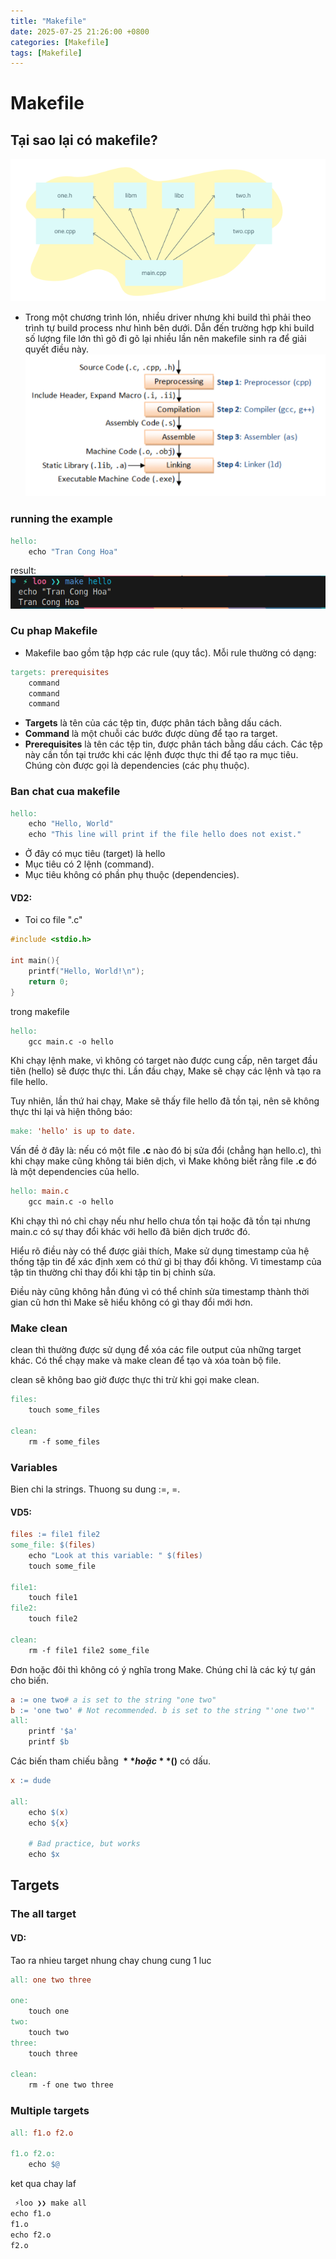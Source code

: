 ```yaml
---
title: "Makefile"
date: 2025-07-25 21:26:00 +0800
categories: [Makefile]
tags: [Makefile]
---
```


# Makefile

## Tại sao lại có makefile?
![alt text](/assets/makefile/makefile.png)
- Trong một chương trình lón, nhiều driver nhưng khi build thì phải theo trình tự build process như hình bên dưới. Dẫn đến trường hợp khi build số lượng file lớn thì gõ đi gõ lại nhiều lần nên makefile sinh ra để giải quyết điều này.
![alt text](/assets/makefile/build_process.png)

### running the example
```makefile
hello:
	echo "Tran Cong Hoa"
```
result:
![alt text](/assets/makefile/make_example1.png)

### Cu phap Makefile
- Makefile bao gồm tập hợp các rule (quy tắc). Mỗi rule thường có dạng:
```makefile
targets: prerequisites
	command
	command
	command
```
- **Targets** là tên của các tệp tin, được phân tách bằng dấu cách.
- **Command** là một chuỗi các bước được dùng để tạo ra target.
- **Prerequisites** là tên các tệp tin, được phân tách bằng dấu cách. Các tệp này cần tồn tại trước khi các lệnh được thực thi để tạo ra mục tiêu. Chúng còn được gọi là dependencies (các phụ thuộc).

### Ban chat cua makefile
```makefile
hello:
	echo "Hello, World"
	echo "This line will print if the file hello does not exist."
```
- Ở đây có mục tiêu (target) là hello
- Mục tiêu có 2 lệnh (command).
- Mục tiêu không có phần phụ thuộc (dependencies).

#### VD2:
- Toi co file ".c"
```c
#include <stdio.h>

int main(){
    printf("Hello, World!\n");
    return 0;
}
```
trong makefile
```makefile
hello:
	gcc main.c -o hello
```

Khi chạy lệnh make, vì không có target nào được cung cấp, nên target đầu tiên (hello) sẽ được thực thi. Lần đầu chạy, Make sẽ chạy các lệnh và tạo ra file hello.

Tuy nhiên, lần thứ hai chạy, Make sẽ thấy file hello đã tồn tại, nên sẽ không thực thi lại và hiện thông báo:
```makefile
make: 'hello' is up to date.
```

Vấn đề ở đây là: nếu có một file **.c** nào đó bị sửa đổi (chẳng hạn hello.c), thì khi chạy make cũng không tái biên dịch, vì Make không biết rằng file **.c** đó là một dependencies của hello.
```makefile
hello: main.c
	gcc main.c -o hello
```
Khi chạy thì nó chỉ chạy nếu như hello chưa tồn tại hoặc đã tồn tại nhưng main.c có sự thay đổi khác với hello đã biên dịch trước đó.

Hiểu rõ điều này có thể được giải thích, Make sử dụng timestamp của hệ thống tập tin để xác định xem có thứ gì bị thay đổi không. Vì timestamp của tập tin thường chỉ thay đổi khi tập tin bị chỉnh sửa.

Điều này cũng không hẳn đúng vì có thể chỉnh sửa timestamp thành thời gian cũ hơn thì Make sẽ hiểu không có gì thay đổi mới hơn.

### Make clean
clean thì thường được sử dụng để xóa các file output của những target khác. Có thể chạy make và make clean để tạo và xóa toàn bộ file.

clean sẽ không bao giờ được thực thi trừ khi gọi make clean.

```makefile
files: 
	touch some_files

clean:
	rm -f some_files
```

### Variables
Bien chi la strings. Thuong su dung :=, =.
#### VD5:

```makefile
files := file1 file2
some_file: $(files)
	echo "Look at this variable: " $(files)
	touch some_file

file1:
	touch file1
file2:
	touch file2

clean:
	rm -f file1 file2 some_file
```
Đơn hoặc đôi thì không có ý nghĩa trong Make. Chúng chỉ là các ký tự gán cho biến.

```makefile
a := one two# a is set to the string "one two"
b := 'one two' # Not recommended. b is set to the string "'one two'"
all:
	printf '$a'
	printf $b
```
Các biến tham chiếu bằng **${}** hoặc **$()** có dấu.

```makefile
x := dude

all:
	echo $(x)
	echo ${x}

	# Bad practice, but works
	echo $x 
```
## Targets
### The all target
#### VD:
Tao ra nhieu target nhung chay chung cung 1 luc 
```makefile
all: one two three

one:
	touch one
two:
	touch two
three:
	touch three

clean:
	rm -f one two three
```
### Multiple targets

```makefile
all: f1.o f2.o

f1.o f2.o:
	echo $@
```
ket qua chay laf
```makefile
 ⚡loo ❯❯ make all
echo f1.o
f1.o
echo f2.o
f2.o
```